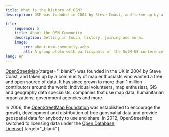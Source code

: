 ```yaml
---
title: What is the history of OSM?
description: OSM was founded in 2004 by Steve Coast, and taken up by a community of enthusiasts who wanted a free and open source data

tile:
    sequence: 5
    title: About the OSM Community
    description: Getting in touch, history, joining and more…
    image:
        src: about-osm-community.webp
        alt: A group photo with participants of the SotM US conference
lang: en 
---
```


[OpenStreetMap](https://openstreetmap.org){:target="_blank"} was founded in the UK in 2004 by Steve Coast, and taken up by a community of map enthusiasts who wanted a free and open source of data. It has since grown to more than 1 million contributors around the world: individual volunteers, map enthusiast, GIS and geography data specialists, companies that use map data, humanitarian organizations, government agencies and more.

In 2006, the [OpenStreetMap Foundation](/about-osm-community/osm-foundation.md) was established to encourage the growth, development and distribution of free geospatial data and provide geospatial data for anybody to use and share. In 2012, OpenStreetMap switched to licensing data under the [Open Database License](https://wiki.osmfoundation.org/wiki/Licence){:target="_blank"}.

